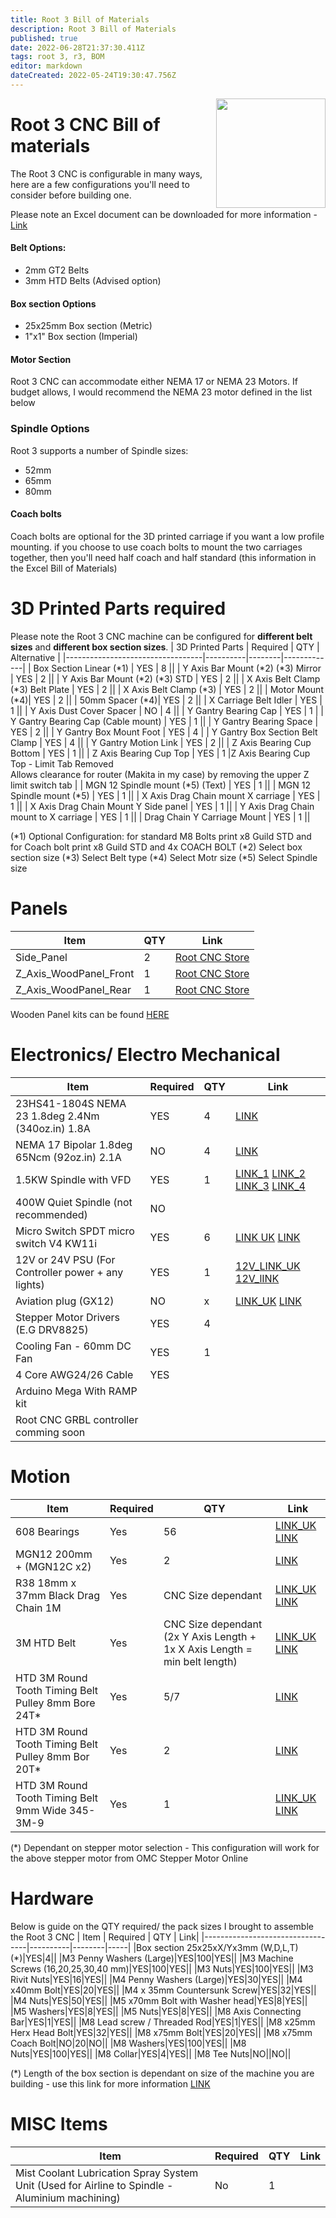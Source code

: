 ```yaml
---
title: Root 3 Bill of Materials
description: Root 3 Bill of Materials
published: true
date: 2022-06-28T21:37:30.411Z
tags: root 3, r3, BOM
editor: markdown
dateCreated: 2022-05-24T19:30:47.756Z
---
```



<img align="right" width=175 src="https://github.com/RootCNC/Root-4-CNC/blob/master/Media/R_Logo.png" />

# Root 3 CNC Bill of materials
The Root 3 CNC is configurable in many ways, here are a few configurations you'll need to consider before building one.

Please note an Excel document can be downloaded for more information - [Link](https://github.com/RootCNC/Root-3-CNC/blob/master/BOM/R3%20BOM.xlsx)
#### Belt Options:
 - 2mm GT2 Belts
 - 3mm HTD Belts (Advised option)
#### Box section Options
 - 25x25mm Box section (Metric) 
 - 1"x1" Box section (Imperial)
#### Motor Section
Root 3 CNC can accommodate either NEMA 17 or NEMA 23 Motors. If budget allows, I would recommend the NEMA 23 motor defined in the list below
### Spindle Options
Root 3 supports a number of Spindle sizes:
 - 52mm
 - 65mm
 - 80mm
#### Coach bolts
Coach bolts are optional for the 3D printed carriage if you want a low profile mounting. if you choose to use coach bolts to mount the two carriages together, then you'll need half coach and half standard (this information in the Excel Bill of Materials)
# 3D Printed Parts required
Please note the Root 3 CNC machine can be configured for **different belt sizes** and **different box section sizes**. 
| 3D Printed Parts                 | Required | QTY    | Alternative |
|----------------------------------|----------|--------|-------------|
| Box Section Linear (\*1) | YES       | 8       ||
| Y Axis Bar Mount (\*2) (\*3) Mirror | YES       | 2      ||
| Y Axis Bar Mount (\*2) (\*3) STD | YES       | 2      ||
| X Axis Belt Clamp (\*3) Belt Plate | YES       | 2      ||
| X Axis Belt Clamp (\*3) | YES       | 2      ||
| Motor Mount (\*4)| YES      | 2      ||
| 50mm Spacer (\*4)| YES      | 2      ||
| X Carriage Belt Idler | YES      | 1      ||
| Y Axis Dust Cover Spacer | NO      | 4      ||
| Y Gantry Bearing Cap | YES      | 1      |
| Y Gantry Bearing Cap (Cable mount) | YES      | 1      ||
| Y Gantry Bearing Space | YES      | 2      ||
| Y Gantry Box Mount Foot | YES      | 4   |
| Y Gantry Box Section Belt Clamp | YES      | 4     ||
| Y Gantry Motion Link | YES      | 2      ||
| Z Axis Bearing Cup Bottom | YES      | 1    ||
| Z Axis Bearing Cup Top | YES      | 1   |Z Axis Bearing Cup Top - Limit Tab Removed<br />Allows clearance for router (Makita in my case) by removing the upper Z limit switch tab |
| MGN 12 Spindle mount (\*5) (Text) | YES      | 1      ||
| MGN 12 Spindle mount (\*5)  | YES      | 1      ||
| X Axis Drag Chain mount X carriage | YES      | 1      ||
| X Axis Drag Chain Mount Y Side panel | YES      | 1      ||
| Y Axis Drag Chain mount to  X carriage | YES      | 1      ||
| Drag Chain Y Carriage Mount | YES      | 1      ||

(\*1) Optional Configuration: for standard M8 Bolts print x8 Guild STD and for Coach bolt print x8 Guild STD and 4x COACH BOLT
(\*2) Select box section size
(\*3) Select Belt type 
(\*4) Select Motr size 
(\*5) Select Spindle size 

# Panels
| Item               | QTY    | Link|
|----------------------------------|--------|-----|
| Side_Panel|2|[Root CNC Store](https://rootcnc.com/product/root-3-side-panel/)|
| Z_Axis_WoodPanel_Front|1|[Root CNC Store](https://rootcnc.com/product/root-3-front-rear-x-carriage-z-plate/)|
| Z_Axis_WoodPanel_Rear|1|[Root CNC Store](https://rootcnc.com/product/root-3-front-rear-x-carriage-z-plate/)|

Wooden Panel kits can be found [HERE](https://rootcnc.com/product/root-3-cnc-starter-pack/) 

# Electronics/ Electro Mechanical
| Item               | Required | QTY    | Link|
|----------------------------------|----------|--------|-----|
| 23HS41-1804S NEMA 23 1.8deg 2.4Nm (340oz.in) 1.8A               | YES       | 4      | [LINK](https://www.omc-stepperonline.com/nema-23-bipolar-1-8deg-2-4nm-340oz-in-1-8a-4-95v-57x57x104mm-4-wires.html/?tracking=5efc6f6300e83)|
| NEMA 17 Bipolar 1.8deg 65Ncm (92oz.in) 2.1A |NO |4| [LINK](https://www.omc-stepperonline.com/nema-17-bipolar-1-8deg-65ncm-92oz-in-2-1a-3-36v-42x42x60mm-4-wires-it.html/?tracking=5efc6f6300e83)|
| 1.5KW Spindle with VFD|YES|1|[LINK_1](https://s.click.aliexpress.com/e/_dX0JKm3) [LINK_2](https://s.click.aliexpress.com/e/_dT4xs63) [LINK_3](https://s.click.aliexpress.com/e/_dSjt6gr) [LINK_4](https://s.click.aliexpress.com/e/_dSUhh43)
| 400W Quiet Spindle (not recommended)|NO |||
| Micro Switch SPDT micro switch V4 KW11i|YES|6|[LINK UK](https://amzn.to/31Kf1wC) [LINK](https://s.click.aliexpress.com/e/_ATnQCz)| 
| 12V or 24V PSU (For Controller power + any lights) |YES|1|[12V_LINK_UK](https://amzn.to/2HxYvIS) [12V_lINK](https://s.click.aliexpress.com/e/_AACYyd)| 
| Aviation plug (GX12) |NO|x|[LINK_UK](https://amzn.to/31LBPfl) [LINK](https://s.click.aliexpress.com/e/_AtqbWz)|
| Stepper Motor Drivers (E.G DRV8825)| YES | 4||
| Cooling Fan - 60mm DC Fan | YES | 1 ||
| 4 Core AWG24/26 Cable | YES |||
| Arduino Mega With RAMP kit ||||
| Root CNC GRBL controller comming soon ||||

# Motion
| Item               | Required | QTY    | Link|
|----------------------------------|----------|--------|-----|
|608 Bearings               | Yes       | 56      |[LINK_UK](https://amzn.to/3dWB9c6) [LINK](https://s.click.aliexpress.com/e/_ATuujF)|
|MGN12 200mm + (MGN12C x2)              | Yes       | 2      |[LINK]()|
|R38 18mm x 37mm Black Drag Chain 1M              | Yes       | CNC Size dependant      |[LINK_UK](https://amzn.to/37J6PAH)  [LINK](https://s.click.aliexpress.com/e/_9hJS33)|
|3M HTD Belt             | Yes       | CNC Size dependant (2x Y Axis Length + 1x X Axis Length = min belt length)      |[LINK_UK]()  [LINK]()|
|HTD 3M Round Tooth Timing Belt Pulley 8mm Bore 24T*| Yes       | 5/7      |[LINK]()|
|HTD 3M Round Tooth Timing Belt Pulley 8mm Bor 20T*| Yes       | 2      |[LINK]() |
|HTD 3M Round Tooth Timing Belt 9mm Wide 345-3M-9| Yes       | 1      |[LINK_UK]() [LINK]()

(\*) Dependant on stepper motor selection - This configuration will work for the above stepper motor from OMC Stepper Motor Online

# Hardware
Below is guide on the QTY required/ the pack sizes I brought to assemble the Root 3 CNC
| Item               | Required | QTY    | Link|
|----------------------------------|----------|--------|-----|
|Box section 25x25xX/Yx3mm (W,D,L,T)(\*)|YES|4||
|M3 Penny Washers (Large)|YES|100|YES||
|M3 Machine Screws (16,20,25,30,40 mm)|YES|100|YES||
|M3 Nuts|YES|100|YES||
|M3 Rivit Nuts|YES|16|YES||
|M4 Penny Washers (Large)|YES|30|YES||
|M4 x40mm Bolt|YES|20|YES||
|M4 x 35mm Countersunk Screw|YES|32|YES||
|M4 Nuts|YES|50|YES||
|M5 x70mm Bolt with Washer head|YES|8|YES||
|M5 Washers|YES|8|YES||
|M5 Nuts|YES|8|YES||
|M8 Axis Connecting Bar|YES|1|YES||
|M8 Lead screw / Threaded Rod|YES|1|YES||
|M8 x25mm Herx Head Bolt|YES|32|YES||
|M8 x75mm Bolt|YES|20|YES||
|M8 x75mm Coach Bolt|NO|20|NO||
|M8 Washers|YES|100|YES||
|M8 Nuts|YES|100|YES||
|M8 Collar|YES|4|YES||
|M8 Tee Nuts|NO||NO||

(\*) Length of the box section is dependant on size of the machine you are building - use this link for more information [LINK](https://rootcnc.com/machines/root-3/root-3-dimensions/)

# MISC Items
| Item               | Required | QTY    | Link|
|----------------------------------|----------|--------|-----|
|Mist Coolant Lubrication Spray System Unit (Used for Airline to Spindle - Aluminium machining)| No |1 | |



